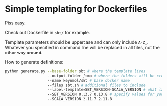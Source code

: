 # Simple templating for Dockerfiles

Piss easy.

Check out Dockerfile in `sbt/` for example. 

Template parameters should be uppercase and can only include `A-Z_`. Whatever you specified in command line will be replaced in all files, not the other way around.

How to generate definitions:

```bash
python generate.py --base-folder sbt # where the template lives
                   --output-folder /tmp # where the folders will be created
                   --name keynmol/sbt # base docker name
                   --files sbt.sh # additional files to include
                   --label-template=SBT_VERSION-SCALA_VERSION # what label should look like
                   --SBT_VERSION 0.13.7 0.13.8 # specify values for your template variables
                   --SCALA_VERSION 2.11.7 2.11.8
``` 